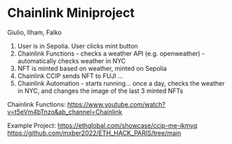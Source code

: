 # Chainlink Miniproject
Giulio, Ilham, Falko

1) User is in Sepolia. User clicks mint button
2) Chainlink Functions - checks a weather API (e.g. openweather) - automatically checks weather in NYC
3) NFT is minted based on weather, minted on Sepolia
4) Chainlink CCIP sends NFT to FUJI
...
5) Chainlink Automation - starts running... once a day, checks the weather in NYC, and changes the image of the last 3 minted NFTs


Chainlink Functions:
https://www.youtube.com/watch?v=t5eVm4bTnzo&ab_channel=Chainlink

Example Project:
https://ethglobal.com/showcase/ccip-me-ikmyq
https://github.com/mxber2022/ETH_HACK_PARIS/tree/main
